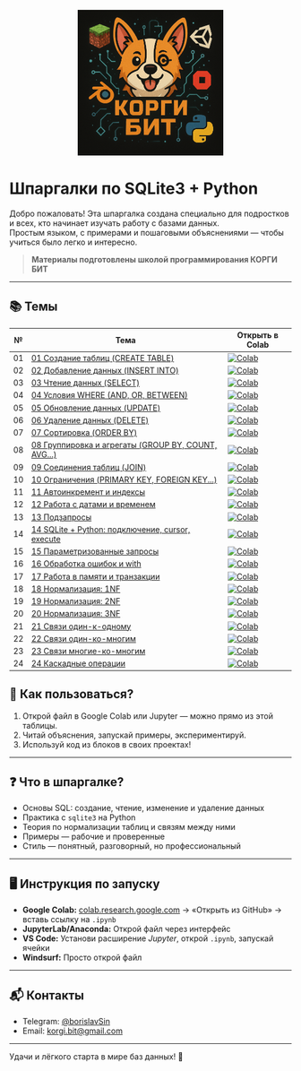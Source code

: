 <p align="center">
  <img src="logo_korgibit.png" alt="КОРГИ БИТ" width="260"/>
</p>

# Шпаргалки по SQLite3 + Python

Добро пожаловать! Эта шпаргалка создана специально для подростков и всех, кто начинает изучать работу с базами данных.  
Простым языком, с примерами и пошаговыми объяснениями — чтобы учиться было легко и интересно.

> **Материалы подготовлены школой программирования КОРГИ БИТ**

---

## 📚 Темы

| № | Тема | Открыть в Colab |
|---|------|------------------|
| 01 | [01 Создание таблиц (CREATE TABLE)](cheatsheets/01_create_table.ipynb) | [![Colab](https://colab.research.google.com/assets/colab-badge.svg)](https://colab.research.google.com/github/KorgiBit/SQL-cheatsheets/blob/main/cheatsheets/01_create_table.ipynb) |
| 02 | [02 Добавление данных (INSERT INTO)](cheatsheets/02_insert_data.ipynb) | [![Colab](https://colab.research.google.com/assets/colab-badge.svg)](https://colab.research.google.com/github/KorgiBit/SQL-cheatsheets/blob/main/cheatsheets/02_insert_data.ipynb) |
| 03 | [03 Чтение данных (SELECT)](cheatsheets/03_select_data.ipynb) | [![Colab](https://colab.research.google.com/assets/colab-badge.svg)](https://colab.research.google.com/github/KorgiBit/SQL-cheatsheets/blob/main/cheatsheets/03_select_data.ipynb) |
| 04 | [04 Условия WHERE (AND, OR, BETWEEN)](cheatsheets/04_where_conditions.ipynb) | [![Colab](https://colab.research.google.com/assets/colab-badge.svg)](https://colab.research.google.com/github/KorgiBit/SQL-cheatsheets/blob/main/cheatsheets/04_where_conditions.ipynb) |
| 05 | [05 Обновление данных (UPDATE)](cheatsheets/05_update_data.ipynb) | [![Colab](https://colab.research.google.com/assets/colab-badge.svg)](https://colab.research.google.com/github/KorgiBit/SQL-cheatsheets/blob/main/cheatsheets/05_update_data.ipynb) |
| 06 | [06 Удаление данных (DELETE)](cheatsheets/06_delete_data.ipynb) | [![Colab](https://colab.research.google.com/assets/colab-badge.svg)](https://colab.research.google.com/github/KorgiBit/SQL-cheatsheets/blob/main/cheatsheets/06_delete_data.ipynb) |
| 07 | [07 Сортировка (ORDER BY)](cheatsheets/07_order_by.ipynb) | [![Colab](https://colab.research.google.com/assets/colab-badge.svg)](https://colab.research.google.com/github/KorgiBit/SQL-cheatsheets/blob/main/cheatsheets/07_order_by.ipynb) |
| 08 | [08 Группировка и агрегаты (GROUP BY, COUNT, AVG...)](cheatsheets/08_group_by.ipynb) | [![Colab](https://colab.research.google.com/assets/colab-badge.svg)](https://colab.research.google.com/github/KorgiBit/SQL-cheatsheets/blob/main/cheatsheets/08_group_by.ipynb) |
| 09 | [09 Соединения таблиц (JOIN)](cheatsheets/09_joins.ipynb) | [![Colab](https://colab.research.google.com/assets/colab-badge.svg)](https://colab.research.google.com/github/KorgiBit/SQL-cheatsheets/blob/main/cheatsheets/09_joins.ipynb) |
| 10 | [10 Ограничения (PRIMARY KEY, FOREIGN KEY...)](cheatsheets/10_constraints.ipynb) | [![Colab](https://colab.research.google.com/assets/colab-badge.svg)](https://colab.research.google.com/github/KorgiBit/SQL-cheatsheets/blob/main/cheatsheets/10_constraints.ipynb) |
| 11 | [11 Автоинкремент и индексы](cheatsheets/11_autoincrement_indexes.ipynb) | [![Colab](https://colab.research.google.com/assets/colab-badge.svg)](https://colab.research.google.com/github/KorgiBit/SQL-cheatsheets/blob/main/cheatsheets/11_autoincrement_indexes.ipynb) |
| 12 | [12 Работа с датами и временем](cheatsheets/12_datetime.ipynb) | [![Colab](https://colab.research.google.com/assets/colab-badge.svg)](https://colab.research.google.com/github/KorgiBit/SQL-cheatsheets/blob/main/cheatsheets/12_datetime.ipynb) |
| 13 | [13 Подзапросы](cheatsheets/13_subqueries.ipynb) | [![Colab](https://colab.research.google.com/assets/colab-badge.svg)](https://colab.research.google.com/github/KorgiBit/SQL-cheatsheets/blob/main/cheatsheets/13_subqueries.ipynb) |
| 14 | [14 SQLite + Python: подключение, cursor, execute](cheatsheets/14_python_connect.ipynb) | [![Colab](https://colab.research.google.com/assets/colab-badge.svg)](https://colab.research.google.com/github/KorgiBit/SQL-cheatsheets/blob/main/cheatsheets/14_python_connect.ipynb) |
| 15 | [15 Параметризованные запросы](cheatsheets/15_parameterized_queries.ipynb) | [![Colab](https://colab.research.google.com/assets/colab-badge.svg)](https://colab.research.google.com/github/KorgiBit/SQL-cheatsheets/blob/main/cheatsheets/15_parameterized_queries.ipynb) |
| 16 | [16 Обработка ошибок и with](cheatsheets/16_error_handling.ipynb) | [![Colab](https://colab.research.google.com/assets/colab-badge.svg)](https://colab.research.google.com/github/KorgiBit/SQL-cheatsheets/blob/main/cheatsheets/16_error_handling.ipynb) |
| 17 | [17 Работа в памяти и транзакции](cheatsheets/17_memory_and_transactions.ipynb) | [![Colab](https://colab.research.google.com/assets/colab-badge.svg)](https://colab.research.google.com/github/KorgiBit/SQL-cheatsheets/blob/main/cheatsheets/17_memory_and_transactions.ipynb) |
| 18 | [18 Нормализация: 1NF](cheatsheets/18_normalization_1nf.ipynb) | [![Colab](https://colab.research.google.com/assets/colab-badge.svg)](https://colab.research.google.com/github/KorgiBit/SQL-cheatsheets/blob/main/cheatsheets/18_normalization_1nf.ipynb) |
| 19 | [19 Нормализация: 2NF](cheatsheets/19_normalization_2nf.ipynb) | [![Colab](https://colab.research.google.com/assets/colab-badge.svg)](https://colab.research.google.com/github/KorgiBit/SQL-cheatsheets/blob/main/cheatsheets/19_normalization_2nf.ipynb) |
| 20 | [20 Нормализация: 3NF](cheatsheets/20_normalization_3nf.ipynb) | [![Colab](https://colab.research.google.com/assets/colab-badge.svg)](https://colab.research.google.com/github/KorgiBit/SQL-cheatsheets/blob/main/cheatsheets/20_normalization_3nf.ipynb) |
| 21 | [21 Связи один-к-одному](cheatsheets/21_one_to_one.ipynb) | [![Colab](https://colab.research.google.com/assets/colab-badge.svg)](https://colab.research.google.com/github/KorgiBit/SQL-cheatsheets/blob/main/cheatsheets/21_one_to_one.ipynb) |
| 22 | [22 Связи один-ко-многим](cheatsheets/22_one_to_many.ipynb) | [![Colab](https://colab.research.google.com/assets/colab-badge.svg)](https://colab.research.google.com/github/KorgiBit/SQL-cheatsheets/blob/main/cheatsheets/22_one_to_many.ipynb) |
| 23 | [23 Связи многие-ко-многим](cheatsheets/23_many_to_many.ipynb) | [![Colab](https://colab.research.google.com/assets/colab-badge.svg)](https://colab.research.google.com/github/KorgiBit/SQL-cheatsheets/blob/main/cheatsheets/23_many_to_many.ipynb) |
| 24 | [24 Каскадные операции](cheatsheets/24_cascade_ops.ipynb) | [![Colab](https://colab.research.google.com/assets/colab-badge.svg)](https://colab.research.google.com/github/KorgiBit/SQL-cheatsheets/blob/main/cheatsheets/24_cascade_ops.ipynb) |

## 🚀 Как пользоваться?

1. Открой файл в Google Colab или Jupyter — можно прямо из этой таблицы.
2. Читай объяснения, запускай примеры, экспериментируй.
3. Используй код из блоков в своих проектах!

---

## ❓ Что в шпаргалке?

- Основы SQL: создание, чтение, изменение и удаление данных
- Практика с `sqlite3` на Python
- Теория по нормализации таблиц и связям между ними
- Примеры — рабочие и проверенные
- Стиль — понятный, разговорный, но профессиональный

---

## 🖥 Инструкция по запуску

- **Google Colab:** [colab.research.google.com](https://colab.research.google.com/) → «Открыть из GitHub» → вставь ссылку на `.ipynb`
- **JupyterLab/Anaconda:** Открой файл через интерфейс
- **VS Code:** Установи расширение *Jupyter*, открой `.ipynb`, запускай ячейки
- **Windsurf:** Просто открой файл

---

## 📬 Контакты

- Telegram: [@borislavSin](https://t.me/borislavSin)
- Email: korgi.bit@gmail.com

---

Удачи и лёгкого старта в мире баз данных! 🚀